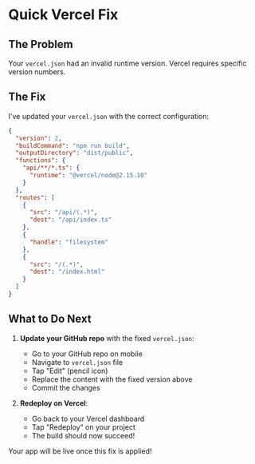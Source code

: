 # Quick Vercel Fix

## The Problem
Your `vercel.json` had an invalid runtime version. Vercel requires specific version numbers.

## The Fix
I've updated your `vercel.json` with the correct configuration:

```json
{
  "version": 2,
  "buildCommand": "npm run build",
  "outputDirectory": "dist/public", 
  "functions": {
    "api/**/*.ts": {
      "runtime": "@vercel/node@2.15.10"
    }
  },
  "routes": [
    {
      "src": "/api/(.*)",
      "dest": "/api/index.ts"
    },
    {
      "handle": "filesystem"
    },
    {
      "src": "/(.*)",
      "dest": "/index.html"
    }
  ]
}
```

## What to Do Next

1. **Update your GitHub repo** with the fixed `vercel.json`:
   - Go to your GitHub repo on mobile
   - Navigate to `vercel.json` file
   - Tap "Edit" (pencil icon)
   - Replace the content with the fixed version above
   - Commit the changes

2. **Redeploy on Vercel**:
   - Go back to your Vercel dashboard
   - Tap "Redeploy" on your project
   - The build should now succeed!

Your app will be live once this fix is applied!